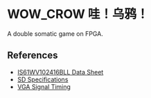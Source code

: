 # WOW_CROW 哇！乌鸦！

A double somatic game on FPGA.

## References

* [IS61WV102416BLL Data Sheet](http://www.issi.com/WW/pdf/61WV102416ALL.pdf)
* [SD Specifications](https://www.sdcard.org/downloads/pls/)
* [VGA Signal Timing](http://tinyvga.com/vga-timing)

